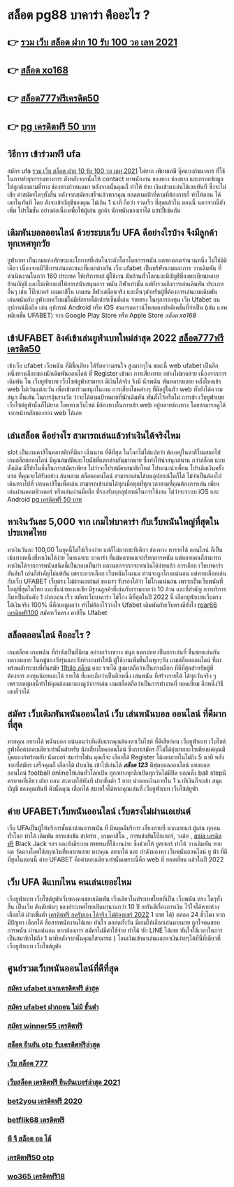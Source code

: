 # สล็อต pg88 บาคาร่า คืออะไร ? 

## 👉 [รวม เว็บ สล็อต ฝาก 10 รับ 100 วอ เลท 2021](https://mabet.net/pg-slot-credit-free/)
## 👉 [สล็อต xo168](https://mabet.net/credit-free-50/)
## 👉 [สล็อต777ฟรีเครดิต50](https://mabet.net/register/)
## 👉 [pg เครดิตฟรี 50 บาท](https://bio.link/tisawago)

## วิธีการ เข้าร่วมฟรี   ufa

สมัคร ufa  [รวม เว็บ สล็อต ฝาก 10 รับ 100 วอ เลท 2021](https://mabet.net/credit-free-50/) ไม่ยาก  เพียงแค่มี  บุ๊คแบงก์ธนาคาร ที่ใช้ในการทำธุรกรรมทางการ ตังหลังจากนั้นให้ contact หาพนักงาน ของทาง  ช่องทาง และกรอกข้อมูลให้ถูกต้องตามที่ทาง ช่องทางกำหนดมา หลังจากนั้นคุณก็ ทำให้ ย้าย เงินเข้ามาเล่นได้เลยทันที ซึ่งจะไม่เสีย ค่าสมัครใดๆทั้งสิ้น หลังจากสมัครเสร็จแล้วหากคุณ ยอดตามเป้าที่ตามที่ต้องการก็  ทำให้ถอน ได้เลยในทันที โดย ตังจะเข้าบัญชีของคุณ  ไม่เกิน  1 นาที ถือว่า รวดเร็ว ที่สุดแล้วใน ตอนนี้  นอกจากนี้ยังเพิ่ม โปรโมชั่น  อย่างต่อเนื่องเพื่อให้ผู้เล่น ลูกค้า นักพนันของเราได้ แฮปปี้เช่นกัน

##  เดิมพันบอลออนไลน์ ด้วยระบบเว็บ UFA ดีอย่างไรบ้าง จึงมีลูกค้าทุกเพศทุกวัย

 ยูฟ่าเบท เป็นเกมแห่งทักษะและโอกาสที่เล่นในระดับโลกโดยการพนัน ผลของเกมจำนวนหนึ่ง ไม่ใช่มิติเดียว เนื่องจากมีวิธีการเล่นและชนะที่แตกต่างกัน เว็บ ufabet เป็นบริษัทเกมและการ วางเดิมพัน ที่ดำเนินงานในกว่า 160 ประเทศ ให้บริการแก่ ผู้ใช้งาน นับล้านทั่วโลกและมีบัญชีที่ลงทะเบียนหลายล้านบัญชี และไม่เพียงแต่ให้การสนับสนุนการ พนัน กีฬาเท่านั้น แต่ยังรวมถึงการเล่นเดิมพัน ประเภทอื่นๆ เช่น โป๊กเกอร์ เกมคาสิโน เกมสด กีฬาเสมือนจริง และอื่นๆสำหรับผู้ที่ต้องการเล่นเกมเดิมพัน เล่นพนันกับ ยูฟ่าเบทเว็บแม่ไม่มีหักรายได้เปอร์เซ็นที่เล่น  จ่ายตรง ในทุการลงทุน  เว็บ Ufabet บนอุปกรณ์มือถือ เช่น อุปกรณ์ Android หรือ iOS สามารถดาวน์โหลดแอปพลิเคชั่นที่จำเป็น (เช่น แอพพลิเคชั่น UFABET) จาก Google Play Store หรือ Apple Store *สล็อต xo168* 


## เข้าUFABET ลิงค์เข้าเล่นยูฟ่าเบทใหม่ล่าสุด 2022 [สล็อต777ฟรีเครดิต50](https://bio.link/tisawago) 

เข้าเว็บ ufabet   เว็บพนัน  ที่มีชื่อเสียง  ได้รับความสนใจ สูงมากๆใน ขณะนี้  web ufabet  เป็นอีกหนึ่งทางเลือกของนักเดิมพันออนไลน์  ที่ Register เข้ามา การเสี่ยงทาย อย่างไม่ขาดสาย เนื่องจากการเดิมพัน ใน เว็บยูฟ่าเบท เว็บไซต์ยูฟ่าสามารถ มีเงินได้จริง จึงมี นักพนัน พันหลากหลาย  หลั่งไหลเข้า web ไม่เว้นแต่ละวัน เพื่อเข้ามาร่วมสนุกในเกม การเสี่ยงโชคต่างๆ ที่มีอยู่ในตัว web  ทั้งยังได้ความสนุก ตื่นเต้น ในการลุ้นรางวัล ว่าจะได้ตามเป้าหมายที่นักเดิมพัน พันตั้งไว้หรือไม่ การเข้า เว็บยูฟ่าเบท เว็บไซต์ยูฟ่านั้นก็ไม่ยาก  โดยทางเว็บไซต์ มีช่องทางในการเข้า web อยู่หลายช่องทาง โดยสามารถดูได้จากหน้าหลักของทาง web ได้เลย


## เล่นสล็อต ดีอย่างไร สามารถเล่นแล้วทำเงินได้จริงไหม

 slot เป็นเกมคาสิโนคลาสสิกที่มีมา เนิ่นนาน   ที่ดีที่สุด ในโลกไม่ได้แปลว่า ต้องอยู่ในคาสิโนเสมอไป  เกมสล็อตออนไลน์ มีคุณสมบัติและโบนัสที่แตกต่างกันมากมาย ซึ่งทำให้น่าสนุกสนาน กว่าสล็อต แบบดั้งเดิม  มีโปรโมชั่นในการสมัครเพียบ ไม่ว่าจะโปรสมัครสมาชิกใหม่ โปรแนะนำเพื่อน โปรเติมเงินครั้งแรก ที่คุณจะได้รับอย่าง ล้นหลาม  สล็อตออนไลน์ สามารถเล่นได้บนอุปกรณ์ใดก็ได้ ไม่จำเป็นต้องไปเดินทางไปที่ บ่อนคาสิโนเพื่อเล่น สามารถเข้าเล่นได้ทุกเมื่อทุกที่ทุกเวลาตามที่คุณต้องการเล่น เพียงเล่นผ่านคอมพิวเตอร์ หรือเล่นผ่านมือถือ ที่รองรับทุกอุปกรณ์ในการใช้งาน ไม่ว่าจะระบบ iOS และ Android [pg เครดิตฟรี 50 บาท](https://member.mabet.net/?action=login)

## หาเงินวันละ 5,000  จาก เกมไพ่บาคาร่า  กับเว็บพนันใหญ่ที่สุดในประเทศไทย

หาเงินวันละ 100,00  ในยุคนี้ไม่ใช่เรื่องง่าย แต่ก็ไม่ยากซะทีเดียว ช่องทาง หารายได้  ออนไลน์ ก็เป็นเช่นทางหนึ่งที่หาเงินได้ง่าย โดยเฉพาะ บาคาร่า ที่แม้หลายคนจะเรียกการพนัน แต่หลายคนก็สามารถหาเงินได้จากการพนันชนิดนี้เป็นกอบเป็นกำ และนอกจากกจะหาเงินได้ง่ายแล้ว การเลือก  เว็บบาคาร่า อันดับ1 เล่นก็สำคัญไม่แพ้กัน เพราะหากเลือก  เว็บพนันโนเนม  ท่านจะถูกโกงแน่นอน แต่หากเลือกเล่นกับเว็บ UFABET เว็บตรง ไม่ผ่านเอเย่นต์ ของเรา รับรองได้ว่า ไม่โกงแน่นอน เพราะเป็นเว็บพนันที่ใหญ่ที่สุดในไทย และชั้นนำของเอเชีย มีฐานลูกค้าที่เล่นกับเรามากกว่า 10 ล้าน และที่สำคัญ การบริการก็มาเป็นอันดับ 1 ฝากถอน เร็ว สมัครเว็บบาคาร่า ไม่โกง ดีที่สุดในปี 2022 นี้ เลือกยูฟ่าเบทเว็บตรง ได้เงินจริง 100% นี่คือเหตูผลว่า ทำไม่ต้องไว้วางใจ Ufabet  เดิมพันกับเว็บตรงดียังไง [roar66 เครดิตฟรี100](https://member.mabet.net/?action=login)  สมัครเว็บตรง คาสิโน Ufabet   


## สล็อตออนไลน์  คืออะไร ?

 เกมสล็อต เกมพนัน ที่กำลังเป็นที่นิยม อย่างกว้างขวาง สนุก   แตกบ่อย  เป็นการเล่นที่ ชื่นชอบเล่นกัน หลากหลาย ในหมู่ของวัยรุ่นและวัยทำงานทำให้มี ผู้ใช้งานเพิ่มขึ้นในทุกๆวัน เกมสล็อตออนไลน์ ที่มาพร้อมกับระบบที่ทันสมัย [11hilo สล็อต](https://mabet.net/credit-free-new/) และ รายได้ สูงมากถือว่าเป็นทางเลือก ที่ดีที่สุดสำหรับผู้ที่ต้องการ ลงทุนน้อยและได้ รายได้ ที่เยอะถือว่าเป็นอีกหนึ่ง เล่นพนัน ที่สร้างรายได้ ได้ทุกวันจริง ๆ เพราะเหตุผลนี้ทำให้คุณต้องมาลองดูว่าการเล่น เกมสล็อตถือว่าเป็นการทำงานที่ ยอดเยี่ยม อีกหนึ่งวิธีเลยก็ว่าได้


## สมัคร เว็บเดิมพันพนันออนไลน์  เว็บ เล่นพนันบอล ออนไลน์ ที่ดีมากที่สุด 

หากคุณ อยากได้   พนันบอล  แน่นอนว่าอันดับแรกคุณต้องหาเว็บไซต์ ที่ดีเสียก่อน  เว็บยูฟ่าเบท เว็บไซต์ยูฟ่าคือคำตอบเดียวเท่านั้นสำหรับ นักเสี่ยงโชคออนไลน์ ซึ่งการสมัคร ก็ไม่ได้ยุ่งยากอะไรเพียงแค่คุณมี บุ๊คแบงก์พร้อมกับ นัมเบอร์ สมาร์ทโฟน คุณก็จะ เลือกได้  Register ได้เลยภายในไม่ถึง 5 นาที หลังจากที่สมัคร เสร็จคุณก็ เลือกได้ ฝากเงิน เข้าไปเล่นได้ ***สล็อต 123*** มีฟุตบอลออนไลน์ แทงบอลออนไลน์ football onlineให้เล่นทั่วโลกเปิด ทุกอย่างทุกลีกเปิดทุกวันไม่มีปิด  บอลเต็ง  ball stepมีครบจบที่เดียว  ฝาก  ถอน สะดวกได้ทันที ฝากขั้นต่ำ 1 บาท  นำออกเงินภายใน 1 นาทีเงินก็จะเข้า สมุดบัญชี ของคุณทันที  ดังนั้นคุณ เลือกได้ สบายใจได้หากคุณเล่นที่ เว็บยูฟ่าเบท เว็บไซต์ยูฟ่า

## ค่าย UFABETเว็บพนันออนไลน์ เว็บตรงไม่ผ่านเอเย่นต์  

เว็บ UFAเป็นผู้ให้บริการชั้นนำด้านการพนัน ที่ มีหมุดมีบริการ เสี่ยงทายที่ มากมายแก่ ผู้เล่น ทุกคน ทั่วโลก ทำได้  เดิมพัน การแข่งขัน สปอร์ต , เกมคาสิโน , การแข่งขันโป๊กเกอร์,  วงล้อ ,  [asia เครดิตฟรี](https://mabet.net/20-free-100/) Black Jack ฯลฯ และยังมีระบบ  menuที่ใช้งานง่าย ซึ่งช่วยให้ ยูสเซอร์  ทำได้ วางเดิมพัน ทายผล วัดดวงโดยใช้สกุลเงินที่หลากหลาย  หากคุณ  อยากได้  และ กำลังมองหา   เว็บพนันออนไลน์ ยู ฟ่า ที่ดีที่สุดในตอนนี้ ค่าย UFABET  คือคำตอบเดียวเท่านั้นเพราะนี้คือ web ที่  ยอดเยี่ยม แล้วในปี 2022


## เว็บ UFA  ดีแบบไหน คนเล่นเยอะไหม

  เว็บยูฟ่าเบท เว็บไซต์ยูฟ่าเว็บของคนชอบเดิมพัน เว็บเดียวในประเทศไทยที่เป็น เว็บพนัน ตรง   ใดๆทั้งสิ้น เป็นเว็บ อันดับต้นๆ  ของประเทศไทยเปิดมานานกว่า 10 ปี การันตีเรื่องการเงิน ไว้ใจได้หายห่วง  เลือกได้  ฝากขั้นต่ำ [เครดิตฟรี กดรับเอง ได้จริง ไม่ต้องแชร์ 2022](https://mabet.net/register/) 1 บาท ได้} ตลอด 24 ชั่วโมง หากมีปัญหา เลือกได้  สื่อสารพนักงานได้เลย ทันใจ ตลอดทั้งวัน  มีเกมให้เลือกเล่นมากมาย ถูกใจคนชอบการพนัน ผ่านแน่นอน หากต้องการ  สมัครไม่มีค่าใช้จ่าย ทำได้ ทัก LINE  ได้เลย ทันใจใช้เวลาในการ เป็นสมาชิกไม่ถึง 1 นาทีหลังจากนั้นคุณก็สามารถ } โอนเงินเข้ามาเล่นและหาเงินง่ายๆได้ที่นี่ที่เดียวที่ เว็บยูฟ่าเบท เว็บไซต์ยูฟ่า


## ศูนย์รวมเว็บพนันออนไลน์ที่ดีที่สุด

### [สมัคร ufabet แจกเครดิตฟรี ล่าสุด](https://atom.io/themes/MABET.net%20สล็อตหมายเลข1%20แตกหนัก%20100%%20mgm99winสล็อต%20008%20สล็อต%20สล็อตแตกหนัก%2020รับ100)
### [สมัคร ufabet ฝากถอน ไม่มี ขั้นต่ํา](https://atom.io/themes/MABET.net%20สล็อตหมายเลข1%20แตกหนัก%20100%%20siam99เครดิตฟรี%20008%20สล็อต%20สล็อตแตกหนัก%2020รับ100)
### [สมัคร winner55 เครดิตฟรี](https://atom.io/themes/MABET.net%20สล็อตหมายเลข1%20แตกหนัก%20100%%20joker999เครดิตฟรี%20008%20สล็อต%20สล็อตแตกหนัก%2020รับ100)
### [สล็อต ยืนยัน otp รับเครดิตฟรีล่าสุด](https://atom.io/themes/MABET.net%20สล็อตหมายเลข1%20แตกหนัก%20100%%20เว็บ%20สล็อต%20ฝาก%2020%20รับ%20100%20008%20สล็อต%20สล็อตแตกหนัก%2020รับ100)
### [เว็บ สล็อต 777](https://atom.io/themes/MABET.net%20สล็อตหมายเลข1%20แตกหนัก%20100%%20สล็อต%20mgm99pg%20008%20สล็อต%20สล็อตแตกหนัก%2020รับ100)
### [เว็บสล็อต เครดิตฟรี ยืนยันเบอร์ล่าสุด 2021](https://atom.io/themes/MABET.net%20สล็อตหมายเลข1%20แตกหนัก%20100%%20lucia%20queen%20สล็อต%20008%20สล็อต%20สล็อตแตกหนัก%2020รับ100)
### [bet2you เครดิตฟรี 2020](https://atom.io/themes/MABET.net%20สล็อตหมายเลข1%20แตกหนัก%20100%%20สล็อตxo%20โอน%20ผ่าน%20วอ%20เลท%20008%20สล็อต%20สล็อตแตกหนัก%2020รับ100)
### [betflik68 เครดิตฟรี](https://atom.io/themes/MABET.net%20สล็อตหมายเลข1%20แตกหนัก%20100%%20เครดิตฟรี%20กดรับเอง%20ยืนยันเบอร์%20pg%20008%20สล็อต%20สล็อตแตกหนัก%2020รับ100)
### [พี จี สล็อต ออ โต้](https://atom.io/themes/MABET.net%20สล็อตหมายเลข1%20แตกหนัก%20100%%20mafiaเครดิตฟรี50%20ล่าสุด%20008%20สล็อต%20สล็อตแตกหนัก%2020รับ100)
### [เครดิตฟรี50 otp](https://atom.io/themes/MABET.net%20สล็อตหมายเลข1%20แตกหนัก%20100%%20ทางเข้าpxj%20เครดิตฟรี%2058%20008%20สล็อต%20สล็อตแตกหนัก%2020รับ100)
### [wo365 เครดิตฟรี18](https://atom.io/themes/MABET.net%20สล็อตหมายเลข1%20แตกหนัก%20100%%2038thai%20เครดิตฟรี%20008%20สล็อต%20สล็อตแตกหนัก%2020รับ100)